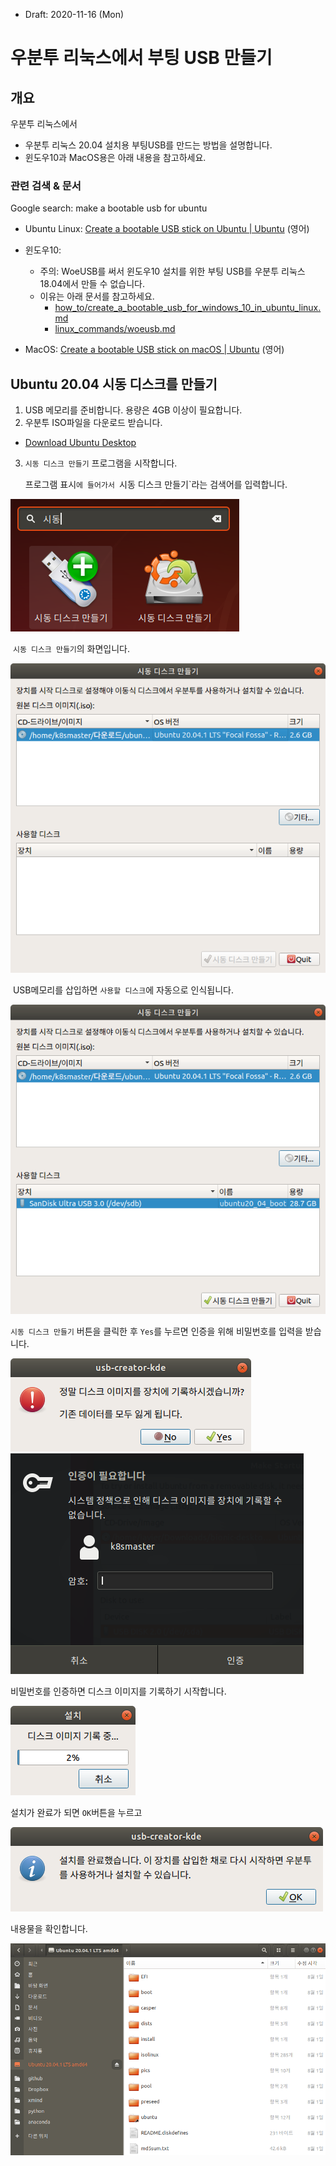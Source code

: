 * Draft: 2020-11-16 (Mon)
# 우분투 리눅스에서 부팅 USB 만들기

## 개요

우분투 리눅스에서 

* 우분투 리눅스 20.04 설치용 부팅USB를 만드는 방법을 설명합니다.
* 윈도우10과 MacOS용은 아래 내용을 참고하세요.

### 관련 검색 & 문서

Google search: make a bootable usb for ubuntu

* Ubuntu Linux: [Create a bootable USB stick on Ubuntu | Ubuntu](https://ubuntu.com/tutorials/create-a-usb-stick-on-ubuntu#1-overview) (영어)
* 윈도우10: 
  * 주의: WoeUSB를 써서 윈도우10 설치를 위한 부팅 USB를 우분투 리눅스 18.04에서 만들 수 없습니다.
  * 이유는 아래 문서를 참고하세요.
    * [how_to/create_a_bootable_usb_for_windows_10_in_ubuntu_linux.md](../../windows/how_to/create_a_bootable_usb_for_windows_10_in_ubuntu_linux.md)
    * [linux_commands/woeusb.md](linux_commands/woeusb.md)

* MacOS: [Create a bootable USB stick on macOS | Ubuntu](https://ubuntu.com/tutorials/create-a-usb-stick-on-macos) (영어)

## Ubuntu 20.04 시동 디스크를 만들기

1. USB 메모리를 준비합니다. 용량은 4GB 이상이 필요합니다.
2. 우분투 ISO파일을 다운로드 받습니다.
   
* [Download Ubuntu Desktop](https://ubuntu.com/download/desktop)
   
3. `시동 디스크 만들기` 프로그램을 시작합니다.

   프로그램 표시`에 들어가서 `시동 디스크 만들기`라는 검색어를 입력합니다.

<img src='images/ubuntu_linux_18_04-show_applications-startup_disk_creator-korean.png'>

​		`시동 디스크 만들기`의 화면입니다.

<img src='images/ubuntu_linux_18_04-startup_disk_creator-korean.png'>

​	USB메모리를 삽입하면 `사용할 디스크`에 자동으로 인식됩니다. 

<img src='images/ubuntu_linux_18_04-startup_disk_creator-with_usb-korean.png'>

`시동 디스크 만들기` 버튼을 클릭한 후 `Yes`를 누르면 인증을 위해 비밀번호를 입력을 받습니다.

<img src='images/ubuntu_linux_18_04-startup_disk_creator-create_window-korean.png'>

<img src='images/ubuntu_linux_18_04-startup_disk_creator-password_authentication-korean'>

비밀번호를 인증하면 디스크 이미지를 기록하기 시작합니다.

<img src='images/ubuntu_linux_18_04-startup_disk_creator-creating_2percentkorean'>

설치가 완료가 되면 `OK`버튼을 누르고

<img src='images/ubuntu_linux_18_04-startup_disk_creator-completed-korean.png'>

내용물을 확인합니다.

<img src='images/ubuntu_linux_18_04-files-ubuntu20_04_startup_usb.png'>


